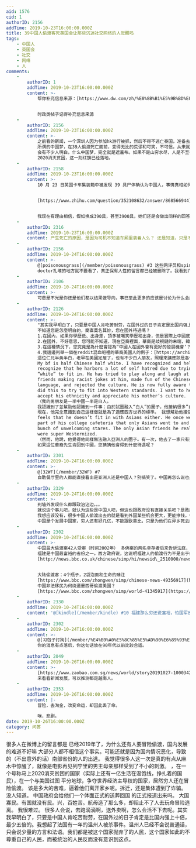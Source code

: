 ```yaml
---
aid: 1576
cid: 1
authorID: 2156
addTime: 2019-10-23T16:00:00.000Z
title: 39中国人偷渡客死英国会让那些沉迷社交网络的人觉醒吗
tags:
    - 中国人
    - 英国会
    - 社交
    - 网络
    - 人
comments:
    -
        authorID: 1
        addTime: 2019-10-23T16:00:00.000Z
        content: >-
            帮你补充信息来源：[https://www.dw.com/zh/%E8%8B%B1%E5%9B%BD%E8%AD%A6%E6%96%B9%E6%AD%BB%E4%BA%A1%E9%9B%86%E8%A3%85%E7%AE%B1%E4%B8%AD39%E4%BA%BA%E5%9D%87%E4%B8%BA%E4%B8%AD%E5%9B%BD%E5%85%AC%E6%B0%91/a-50949490](https://www.dw.com/zh/%E8%8B%B1%E5%9B%BD%E8%AD%A6%E6%96%B9%E6%AD%BB%E4%BA%A1%E9%9B%86%E8%A3%85%E7%AE%B1%E4%B8%AD39%E4%BA%BA%E5%9D%87%E4%B8%BA%E4%B8%AD%E5%9B%BD%E5%85%AC%E6%B0%91/a-50949490)


            时政类帖子记得补充信息来源
    -
        authorID: 2156
        addTime: 2019-10-23T16:00:00.000Z
        content: >-
            之前看的新闻，一个深圳人因为参加hk游行被抓，然后不得不逃亡泰国，准备去申请政庇。博讯网里不计其数的维权新闻，我觉得如果是15年以前的微博，这些新闻完全都可以在微博上的发的出去，如果没记错，国内的镇压过度并全面封锁消息大约是从14年前后开始，不管中共是什么初衷，打击律师，打击基督教，都是非常真实，就发生在我们的身边，如果你不假装看不见的话。那些事情就发生在你我的身边。我们虽然看不到新疆西藏暴行，但光是从焚烧教堂的十字架，我就感觉无穷的愤怒在燃烧。我开始理解西藏人为什么会宁愿被抓也要拜达赖。为什么他们会自焚。在这样一个国家，做一个圣徒是多么的不值得。做一个真正的信徒都已经非常的难。
            所谓的中国梦，在39人偷渡死亡面前，变得无比的荒谬和可笑，不可信。从来就没有什么中国梦，我们的同胞还在忍饥挨饿，城市的穷人还在街头捡垃圾为生。我觉得这一次，真的
            会有不少人明白。什么中国梦，完全就是遮羞布。如果不是山穷水尽，人是不至于走到偷渡这一步的。就像叙利亚人，恐怖分子把家给毁了。不得不渡海去欧洲，然后死在了海里。这一刻，中国人和叙利亚人真正的变成了一个层次的人。我们再没有理由去嘲笑索马里人，利比亚人了。
            2020消灭贫困，这一刻红旗已经落地。
    -
        authorID: 2158
        addTime: 2019-10-23T16:00:00.000Z
        content: >-
            10 月 23 日英国卡车集装箱中被发现 39 具尸体确认为中国人，事情真相如何？ - 刘倩妤的回答 - 知乎


            [https://www.zhihu.com/question/352108632/answer/868566944](https://www.zhihu.com/question/352108632/answer/868566944)


            我现在有理由相信，假如换成390具，甚至3900具，她们还是会做出同样的回答。
    -
        authorID: 2316
        addTime: 2019-10-23T16:00:00.000Z
        content: 产生死亡的原因，是因为司机不知道车厢里装着人么？ 还是知道，只是不把他们当人看？
    -
        authorID: 2156
        addTime: 2019-10-24T16:00:00.000Z
        content: >-
            @[poisonousgrass](/member/poisonousgrass) #3 这些网评员和spin
            doctor扎堆的地方就不要看了，真正保有人性的留言都已经被删除了。我看到几千条评论就知道一群人在里头带歪讨论了。他们从来都不用最简单的思维方式去想问题。大家要明白，中国的人均gdp好歹有九千usd。比伊拉克利比亚叙利亚高N倍。说明什么，说明这根本无法阻止真正的实际生活陷入危机，底层贫困的人口远远比想象和统计的要多。我们假装看不到，那件事就不曾发生，这就是中共给所有人灌输的思维模式。这是一种泯灭人性的模式
    -
        authorID: 2106
        addTime: 2019-10-24T16:00:00.000Z
        content: >-
            可悲是不光是你还是他们都以结果做导向，事已至此更多的应该是讨论为什么会产生这件事情的原因(怎么去防止)，我觉得这才是一个社会应该去讨论的事情，而这里也不应该跟他们一样去批判事件本身。
    -
        authorID: 2126
        addTime: 2019-10-24T16:00:00.000Z
        content: >-
            "其实我早明白了，只要是中国人肯吃苦耐劳，在国外过的日子肯定是比国内强上十倍，最少五倍的。"
            不知道您是怎麼明白的，簡直莫名其妙，您在國外待過嗎？
            1.在國內，如果你學歷低、出身差，頂多被嘲笑學歷和出身，但是實際上中國底層還有一大票人學歷差、出身低，農民工有幾百萬，這個數字足以讓你們抱團取暖了。而且，外賣、快遞工作現在已經是非常正式的工作了，單位簽合同、交社保、分配宿舍等等，生活比建築工人強很多，您真的瞭解過麼？
            2.在國外，不好意思，您可能不知道，現在亞裔裡面，華裔是歧視鏈的末端，韓裔、日裔、越南裔等人只要不被白人當成是華裔、生活還勉強過得去。西方國家現在反中情緒非常濃厚，尤其是在美國，這和中國國籍地位迅速崛起、四處威脅挑釁美國有關。您估計沒有也不會到美國的主流社交網站、新聞網站上去看純英文的東西，那我就總結一下了，cnn，bbc，WSJ，WP这些影响力最大的欧美新闻媒体报道的都是以“中國威脅論”為主體的中國負面新聞，reddit，facebook，twitter等影響力最大的社交網站上英文語言為主的社交世界裡的主流聲音和觀點都是中國的負面消息、中國人的負面消息和討論（不信您可以去找找關於此次新聞的英文消息）。
            3.在這種情況下，您究竟是為什麼會認為“中國人在國外會有更好的發展機會‘？一個被國外主流媒體天天diss月月diss各方面diss的國家和人民，在國外世界裡受到的最多的只能是歧視、嘲笑、冷眼甚至極端者的憎恨。比如說，最近HK事件後，中國和中國人在海外世界被集體diss，哪怕很多人只是好好地工作和學習，沒有參與任何政治活動，但是也被周圍支持香港的西方人、甚至日本人韓國人越南人等亞裔歧視和非議。您真覺得一個普普通通、沒有後臺關係金錢的中國人在西方世界有可能過上有尊嚴的生活？拜託啊，您哪怕是看看牆外的中文論壇和新聞，這麼多中國人自己都瞧不起（被洗腦的、愚昧的、無知的、無民主自由思想的）中國人好吧。
            4.我這邊列舉一個在reddit混血吧裡的華裔美國人的例子：[https://archive.fo/KypGw](https://archive.fo/KypGw)
            這位仁兄半黃半白，老早在美國定居了，也有不少白人朋友，照理來講應該是各位牆外難民眼裡的人生贏家、理想目標了。然而人家的生活是怎樣的？不好意思，總結來講就是為了融入白人世界、不得不完全否定自己身上黃種人血統、否定中國語言和文化，同時還要忍受白人喜歡對華裔黃種人開的種族玩笑（然而他們在黑人和穆斯林面前連個屁也不敢放），熱臉貼人家的冷屁股。然後呢，也融入不了亞裔圈子，其他亞洲人不歡迎他這個華裔。
            My bf is half Chinese half white. I have recognized and helped him
            recognize that he harbors a lot of self hatred due to trying to be
            “white” to fit in. He has tried to play along and laugh at his
            friends making racist jokes at him, made fun of the Chinese
            language, and rejected the culture. He is now fully aware that he
            did this to try to fit into Western standards. I want to help him
            accept his ethnicity and appreciate his mother’s culture.
            （我的男朋友是一半中國一半是白人。
            我認識到了並幫助他認識到一件事：由於試圖融入“白人”的圈子，他接納很多”自我仇恨“的情緒。當他的白人朋友向他開種族主義的玩笑、取笑漢語、拒絕漢文化的時候，我的男朋友努力表現得合群並且也哈哈大笑。
            現在，他完全意識到自己這樣做就是為了適應西方世界的標準。 我想幫助他接受他的種族，並欣賞他母國的文化。） Yet, he said he
            feels that he doesn’t fit in with Asians either. He once went to a
            part of his college cafeteria that only Asians went to and he got a
            bunch of unwelcoming stares. The only Asian friends he really made
            were super Westernized.
            （然而，他說，他覺得他同樣無法融入亞洲人的圈子。有一次，他去了一家只有亞洲人去的大學自助餐廳，受到了很多不歡迎的目光。他唯一真正結交的亞洲朋友是已經非常西方化的。）
            如果這位華裔先生肯回到中國，您猜猜他會得到什麼待遇呢？
    -
        authorID: 2301
        addTime: 2019-10-24T16:00:00.000Z
        content: >-
            @[32WF](/member/32WF) #7
            自助餐厅里的人都能直接看出是亚洲人还是中国人？别搞笑了。中国再怎么说也是公认牺牲个体利益的国家，拿头和西方比待遇。
    -
        authorID: 2329
        addTime: 2019-10-24T16:00:00.000Z
        content: >-
            到墙外发现什么都跟政治沾边。。。
            就说这个事儿吧，就认为这些是中国人吧，但这也跟政府没有直接关系吧？是政府逼他们去偷渡的吗？是政府已经在当地大开杀戒，不偷渡他们不能活吗？
            我想应该没有，很多中国人偷渡出去的就是看到外国某些机会更大，更能挣钱，仅此而已吧
            中国是个发展中国家，穷人还有好几亿，不能跟欧美比，只是为他们在异乡死去感到惋惜。
    -
        authorID: 2302
        addTime: 2019-10-24T16:00:00.000Z
        content: >-
            中国最大偷渡案42人受审（时间2002年） 多佛案的两名幸存者后来告诉法庭，他们每人向蛇头支付了2万美元，以偷渡到西方国家。
            福建是中国最富裕的省份之一。西方政府说，这说明福建人的偷渡行为不是出于经济窘迫，而是出于传统和生活方式的选择。
            [http://news.bbc.co.uk/chinese/simp/hi/newsid\_2510000/newsid\_2515600/2515683.stm](http://news.bbc.co.uk/chinese/simp/hi/newsid_2510000/newsid_2515600/2515683.stm)


            大陆偷渡客：4个瓶子，2袋泡面和生命的赌注
            [https://www.bbc.com/zhongwen/simp/chinese-news-49356917](https://www.bbc.com/zhongwen/simp/chinese-news-49356917)
            中国非法移民为何绕道墨西哥偷渡美国？
            [https://www.bbc.com/zhongwen/simp/world-41345917](https://www.bbc.com/zhongwen/simp/world-41345917)
    -
        authorID: 2330
        addTime: 2019-10-24T16:00:00.000Z
        content: '@[kindle](/member/kindle) #10 福建那么穷还说富裕，怕国军反攻大陆这里成战场，经济建设都很落后'
    -
        authorID: 2302
        addTime: 2019-10-24T16:00:00.000Z
        content: >-
            @[习包子打狗](/member/%E4%B9%A0%E5%8C%85%E5%AD%90%E6%89%93%E7%8B%97) #11
            你的消息有点落后，你这句话放在90年代以前比较合适。
    -
        authorID: 2049
        addTime: 2019-10-26T16:00:00.000Z
        content: >-
            [https://www.zaobao.com.sg/news/world/story20191027-1000342](https://www.zaobao.com.sg/news/world/story20191027-1000342)
            来看看新闻发展，可以推测都是越南人。
    -
        authorID: 2353
        addTime: 2019-10-26T16:00:00.000Z
        content: |-
            冒险，去淘金，改变命运，却因此丢了命。

            唉，悲剧。
date: 2019-10-26T16:00:00.000Z
category: 问答
---
```


很多人在微博上的留言都是 已经2019年了，为什么还有人要冒险偷渡，国内发展的难道不好嘛 大部分人都不相信这个事实。可能还就是因为国内情况恶化，导致的（不出意外的话）南部省份的人的出逃。 我觉得很多人这一次是真的有点从麻木中惊醒了，就像是电影再见列宁里的男主母亲那样受到了不小的刺激。 ，在一个号称马上2020消灭贫困的国家（实际上还有一亿生活在温饱线，挣扎着的国民），在一个与美国试图 平分地球，争夺世界经济主导权的国家，居然穷人还在冒险偷渡。 该是多大的苦难，逼着他们离开家乡呢。拆迁，还是集体遭到了诈骗。 没人知道。 中国政府会给他们一个体面正式的送葬回国 的正式报道出来吗。 大国寡民。有国就没有民。兴，百姓苦。航母造了那么多，却阻止不了人去玩命冒险逃离。 我很难过。 很多人会说，去跑滴滴啊，送外卖啊，怎么会活不下去呢。其实我早明白了，只要是中国人肯吃苦耐劳，在国外过的日子肯定是比国内强上十倍，最少五倍的。我想起了法国有一年的温州人被杀事件。温州人已经不会说普通话，只会说少量的方言和法语。我们都是被这个国家抛弃了的人民，这个国家如此的不尊重自己的人民，而被统治的人民反而没有意识到这点。
